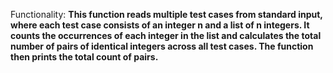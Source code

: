 Functionality: **This function reads multiple test cases from standard input, where each test case consists of an integer n and a list of n integers. It counts the occurrences of each integer in the list and calculates the total number of pairs of identical integers across all test cases. The function then prints the total count of pairs.**